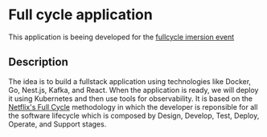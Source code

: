 # Full cycle application

This application is beeing developed for the [fullcycle imersion event](https://evento.imersao.fullcycle.com.br)

## Description

The idea is to build a fullstack application using technologies like Docker, Go, Nest.js, Kafka, and React. When the application is ready, we will deploy it using Kubernetes and then use tools for observability.
It is based on the [Netflix's Full Cycle](https://netflixtechblog.com/full-cycle-developers-at-netflix-a08c31f83249) methodology in which the developer is reponsible for all the software lifecycle which is composed by Design, Develop, Test, Deploy, Operate, and Support stages.